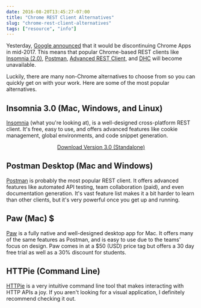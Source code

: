 ```yaml
---
date: 2016-08-20T13:45:27-07:00
title: "Chrome REST Client Alternatives"
slug: "chrome-rest-client-alternatives"
tags: ["resource", "info"]
---
```


Yesterday, [Google announced](http://blog.chromium.org/2016/08/from-chrome-apps-to-web.html) that 
it would be discontinuing Chrome Apps in mid-2017. This means that popular Chrome-based REST clients like 
[Insomnia (2.0)](https://chrome.google.com/webstore/detail/insomnia-rest-client/gmodihnfibbjdecbanmpmbmeffnmloel?hl=en), 
[Postman](https://chrome.google.com/webstore/detail/postman/fhbjgbiflinjbdggehcddcbncdddomop?hl=en),
[Advanced REST Client](https://chrome.google.com/webstore/detail/advanced-rest-client/hgmloofddffdnphfgcellkdfbfbjeloo), and
[DHC](https://chrome.google.com/webstore/detail/dhc-rest-client/aejoelaoggembcahagimdiliamlcdmfm) will
become unavailable.

<!--more-->

Luckily, there are many non-Chrome alternatives to choose from so you can quickly get on with your
work. Here are some of the most popular alternatives.


## Insomnia 3.0 (Mac, Windows, and Linux)

[Insomnia](/download) (what you're looking at), is a well-designed cross-platform REST client.
It's free, easy to use, and offers advanced features like cookie management, global environments, 
and code snippet generation.

<p style="text-align:center">
<a class="button __download-link" data-verbose="yes" href="/download">Download Version 3.0 (Standalone)</a>
</p>


## Postman Desktop (Mac and Windows)

[Postman](http://getpostman.com/) is probably the most popular REST client. It offers advanced
features like automated API testing, team collaboration (paid), and even documentation generation. 
It's vast feature list makes it a bit harder to learn than other clients, but it's very powerful 
once you get up and running.


## Paw (Mac) $

[Paw](https://luckymarmot.com/paw) is a fully native and well-designed desktop app for Mac. It 
offers many of the same features as Postman, and is easy to use due to the teams' focus on design. 
Paw comes in at a $50 (USD) price tag but offers a 30 day free trial as well as a 30% discount for students.


## HTTPie (Command Line)

[HTTPie](https://github.com/jkbrzt/httpie) is a very intuitive command line tool that makes 
interacting with HTTP APIs a joy. If you aren't looking for a visual application, I definitely
recommend checking it out.
